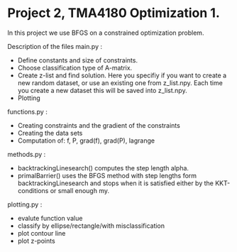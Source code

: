 # Project 2, TMA4180 Optimization 1. 

In this project we use BFGS on a constrained optimization problem. 

Description of the files
main.py :
- Define constants and size of constraints.
- Choose classification type of A-matrix.
- Create z-list and find solution. Here you specifiy if you want to create a new random dataset, or use an existing one
  from z_list.npy. Each time you create a new dataset this will be saved into z_list.npy.
- Plotting

functions.py :
- Creating constraints and the gradient of the constraints
- Creating the data sets
- Computation of: f, P, grad(f), grad(P), lagrange

methods.py :
- backtrackingLinesearch() computes the step length alpha.
- primalBarrier() uses the BFGS method with step lengths form backtrackingLinesearch and stops when
  it is satisfied either by the KKT-conditions or small enough my.

plotting.py :
- evalute function value
- classify by ellipse/rectangle/with misclassification
- plot contour line
- plot z-points
